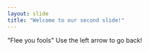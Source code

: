 ```yaml
---
layout: slide
title: "Welcome to our second slide!"
---
```

"Flee you fools" 
Use the left arrow to go back!
